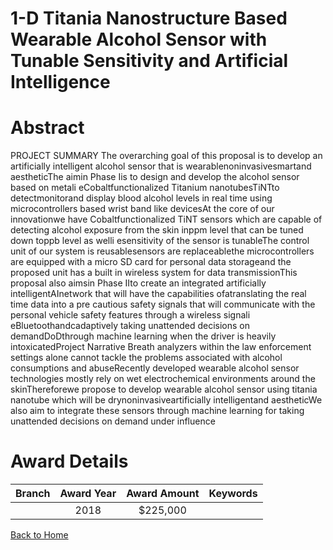 
1-D Titania Nanostructure Based Wearable Alcohol Sensor with Tunable Sensitivity and Artificial Intelligence
============================================================================================================

# Abstract


PROJECT SUMMARY
The overarching goal of this proposal is to develop an artificially intelligent alcohol sensor that is wearablenoninvasivesmartand aestheticThe aimin Phase Iis to design and develop the alcohol sensor based on metali eCobaltfunctionalized Titanium nanotubesTiNTto detectmonitorand display blood alcohol levels in
real time using microcontrollers based wrist band like devicesAt the core of our innovationwe have Cobaltfunctionalized TiNT sensors which are capable of detecting alcohol exposure from the skin inppm level that
can be tuned down toppb level as welli esensitivity of the sensor is tunableThe control unit of our system
is reusablesensors are replaceablethe microcontrollers are equipped with a micro SD card for personal data
storageand the proposed unit has a built in wireless system for data transmissionThis proposal also aimsin
Phase IIto create an integrated artificially intelligentAInetwork that will have the capabilities ofatranslating
the real time data into a pre cautious safety signals that will communicate with the personal vehicle safety
features through a wireless signali eBluetoothandcadaptively taking unattended decisions on demandDoDthrough machine learning when the driver is heavily intoxicatedProject Narrative
Breath analyzers within the law enforcement settings alone cannot tackle the problems
associated with alcohol consumptions and abuseRecently developed wearable alcohol sensor
technologies mostly rely on wet electrochemical environments around the skinThereforewe
propose to develop wearable alcohol sensor using titania nanotube which will be drynoninvasiveartificially intelligentand aestheticWe also aim to integrate these sensors through
machine learning for taking unattended decisions on demand under influence  

# Award Details

|Branch|Award Year|Award Amount|Keywords|
| :---: | :---: | :---: | :---: |
||2018|$225,000||
  
  


[Back to Home](https://github.com/chrischow/dod_sbir_awards#2366)